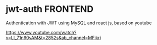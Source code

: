 # jwt-auth FRONTEND
Authentication with JWT using MySQL and react js, based on youtube

https://www.youtube.com/watch?v=Ll_71n60vAM&t=2852s&ab_channel=MFikri
